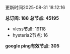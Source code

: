 更新时间2025-08-31 18:12:16

**总订阅: 188**
**总节点: 45195**
- vless节点: 19118
- hysteria2节点: 16

**google ping有效节点: 305**
